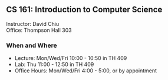## CS 161: Introduction to Computer Science

Instructor: David Chiu\
Office: Thompson Hall 303


### When and Where
- Lecture: Mon/Wed/Fri 10:00 - 10:50 in TH 409
- Lab: Thu 11:00 - 12:50 in TH 409
- Office Hours: Mon/Wed/Fri 4:00 - 5:00, or by appointment


<!-- David's schedule generator! Do not touch -->
<div id="schedule">&nbsp;</div>
<script type="text/javascript" src="../calendar.js"></script>
<script type="text/javascript" src="schedule.js"></script>
<!-- End -->


